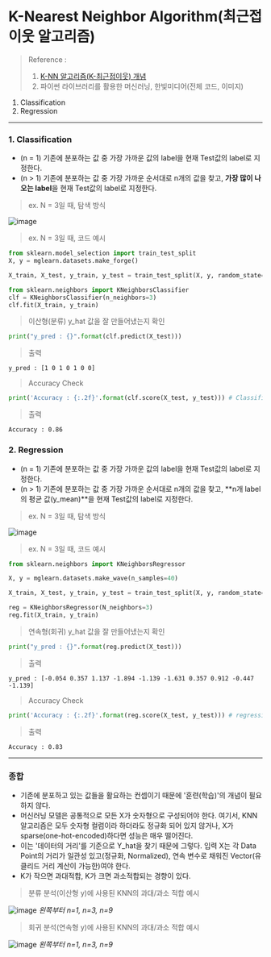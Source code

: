 # K-Nearest Neighbor Algorithm(최근접 이웃 알고리즘)
> Reference :
> 1. [K-NN 알고리즘(K-최근접이웃) 개념](https://m.blog.naver.com/bestinall/221760380344)
> 2. 파이썬 라이브러리를 활용한 머신러닝, 한빛미디어(전체 코드, 이미지)
1. Classification
2. Regression
---

### 1. Classification
* (n = 1) 기존에 분포하는 값 중 가장 가까운 값의 label을 현재 Test값의 label로 지정한다.
* (n > 1) 기존에 분포하는 값 중 가장 가까운 순서대로 n개의 값을 찾고, **가장 많이 나오는 label**을 현재 Test값의 label로 지정한다.

> ex. N = 3일 때, 탐색 방식 

![image](https://t1.daumcdn.net/cfile/tistory/9931AB3D5A634B8626)

> ex. N = 3일 때, 코드 예시

```python
from sklearn.model_selection import train_test_split
X, y = mglearn.datasets.make_forge()

X_train, X_test, y_train, y_test = train_test_split(X, y, random_state=0)
```
```python
from sklearn.neighbors import KNeighborsClassifier
clf = KNeighborsClassifier(n_neighbors=3)
clf.fit(X_train, y_train)
```
> 이산형(분류) y_hat 값을 잘 만들어냈는지 확인
```python
print("y_pred : {}".format(clf.predict(X_test)))
```
> 출력
```
y_pred : [1 0 1 0 1 0 0]
```
> Accuracy Check
```python
print('Accuracy : {:.2f}'.format(clf.score(X_test, y_test))) # Classification의 score는 전체 값 중 맞춘 값의 %를 반환한다.
```
> 출력
```
Accuracy : 0.86
```



### 2. Regression
* (n = 1) 기존에 분포하는 값 중 가장 가까운 값의 label을 현재 Test값의 label로 지정한다.
* (n > 1) 기존에 분포하는 값 중 가장 가까운 순서대로 n개의 값을 찾고, **n개 label의 평균 값(y_mean)**을 현재 Test값의 label로 지정한다.

> ex. N = 3일 때, 탐색 방식 

![image](https://t1.daumcdn.net/cfile/tistory/998AEE3A5A634FF017)

> ex. N = 3일 때, 코드 예시

```python
from sklearn.neighbors import KNeighborsRegressor

X, y = mglearn.datasets.make_wave(n_samples=40)

X_train, X_test, y_train, y_test = train_test_split(X, y, random_state=0) # random_state를 통해 인덱스를 shuffle해주고 seed를 0으로 줌

reg = KNeighborsRegressor(N_neighbors=3)
reg.fit(X_train, y_train)
```
> 연속형(회귀) y_hat 값을 잘 만들어냈는지 확인
```python
print("y_pred : {}".format(reg.predict(X_test)))
```
> 출력
```
y_pred : [-0.054 0.357 1.137 -1.894 -1.139 -1.631 0.357 0.912 -0.447 -1.139]
```
> Accuracy Check
```python
print('Accuracy : {:.2f}'.format(reg.score(X_test, y_test))) # regression의 score는 R^2값을 사용한다. 
```
> 출력
```
Accuracy : 0.83
```

---
### 종합
* 기존에 분포하고 있는 값들을 활요하는 컨셉이기 때문에 '훈련(학습)'의 개념이 필요하지 않다. 
* 머신러닝 모델은 공통적으로 모든 X가 숫자형으로 구성되어야 한다. 여기서, KNN 알고리즘은 모두 숫자형 컬럼이라 하더라도 정규화 되어 있지 않거나, X가 sparse(one-hot-encoded)하다면 성능은 매우 떨어진다.
* 이는 '데이터의 거리'를 기준으로 Y_hat을 찾기 때문에 그렇다. 입력 X는 각 Data Point의 거리가 일관성 있고(정규화, Normalized), 연속 변수로 채워진 Vector(유클리드 거리 계산이 가능한)여야 한다.
* K가 작으면 과대적합, K가 크면 과소적합되는 경향이 있다.

> 분류 분석(이산형 y)에 사용된 KNN의 과대/과소 적합 예시 

![image](https://t1.daumcdn.net/cfile/tistory/99A20A3F5A634C1C0E)
*왼쪽부터 n=1, n=3, n=9*

> 회귀 분석(연속형 y)에 사용된 KNN의 과대/과소 적합 예시

![image](https://img1.daumcdn.net/thumb/R1280x0/?scode=mtistory2&fname=https%3A%2F%2Fblog.kakaocdn.net%2Fdn%2FT8MQo%2FbtqvWSrBeUC%2FJGGG1Ed5RKdnbWpOcE4PtK%2Fimg.png)
*왼쪽부터 n=1, n=3, n=9*
